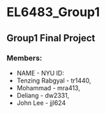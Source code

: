 # EL6483_Group1
## Group1 Final Project

### Members:
* NAME - NYU ID:
* Tenzing Rabgyal - tr1440,
* Mohammad - mra413,
* Deliang - dw2331,
* John Lee - jjl624
